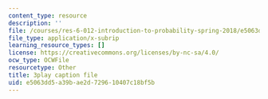 ```yaml
---
content_type: resource
description: ''
file: /courses/res-6-012-introduction-to-probability-spring-2018/e5063dd5a39bae2d729610407c18bf5b_YenDB3yOfDc.srt
file_type: application/x-subrip
learning_resource_types: []
license: https://creativecommons.org/licenses/by-nc-sa/4.0/
ocw_type: OCWFile
resourcetype: Other
title: 3play caption file
uid: e5063dd5-a39b-ae2d-7296-10407c18bf5b
---
```

